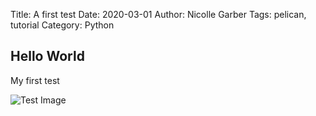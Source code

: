 Title: A first test
Date: 2020-03-01 
Author: Nicolle Garber
Tags: pelican, tutorial
Category: Python

## Hello World
My first test

![Test Image]({static}/images/hello.png)
